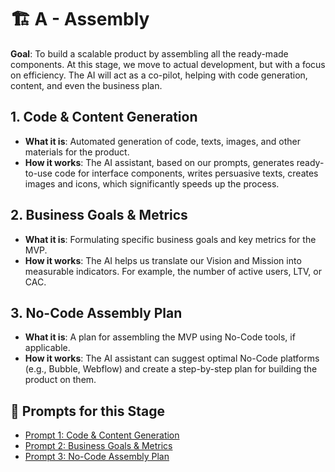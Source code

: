 # 🏗️ A - Assembly

**Goal**: To build a scalable product by assembling all the ready-made components. At this stage, we move to actual development, but with a focus on efficiency. The AI will act as a co-pilot, helping with code generation, content, and even the business plan.

## 1. Code & Content Generation

-   **What it is**: Automated generation of code, texts, images, and other materials for the product.
-   **How it works**: The AI assistant, based on our prompts, generates ready-to-use code for interface components, writes persuasive texts, creates images and icons, which significantly speeds up the process.

## 2. Business Goals & Metrics

-   **What it is**: Formulating specific business goals and key metrics for the MVP.
-   **How it works**: The AI helps us translate our Vision and Mission into measurable indicators. For example, the number of active users, LTV, or CAC.

## 3. No-Code Assembly Plan

-   **What it is**: A plan for assembling the MVP using No-Code tools, if applicable.
-   **How it works**: The AI assistant can suggest optimal No-Code platforms (e.g., Bubble, Webflow) and create a step-by-step plan for building the product on them.

## 📝 Prompts for this Stage

-   [Prompt 1: Code & Content Generation](prompts/en/A-Assembly/01-code-content-generation.md)
-   [Prompt 2: Business Goals & Metrics](prompts/en/A-Assembly/02-business-goals-metrics.md)
-   [Prompt 3: No-Code Assembly Plan](prompts/en/A-Assembly/03-no-code-assembly-plan.md)